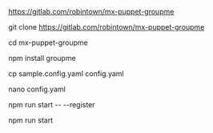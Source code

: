 https://gitlab.com/robintown/mx-puppet-groupme

git clone https://gitlab.com/robintown/mx-puppet-groupme

cd mx-puppet-groupme

npm install groupme

cp sample.config.yaml config.yaml

nano config.yaml

npm run start -- --register

npm run start
